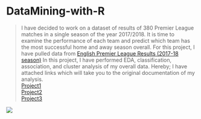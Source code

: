 # DataMining-with-R
> I have decided to work on a dataset of results of 380 Premier League matches in a single season of the year 2017/2018. It is time to examine the performance of each team and predict which team has the most successful home and away season overall. For this project, I have pulled data from [English Premier League Results (2017-18 season)](https://www.premierleague.com/results.)
In this project, I have performed EDA, classification, association, and cluster analysis of my overall data. Hereby; I have attached links which will take you to the original documentation of my analysis. <br>
[Project1](https://rpubs.com/sacsam005/825079) <br>
[Project2](https://rpubs.com/sacsam005/813688) <br>
[Project3](https://rpubs.com/sacsam005/825478) <br>
<img src="https://sportshandle.com/wp-content/uploads/2019/03/sports-betting-data.jpg">
